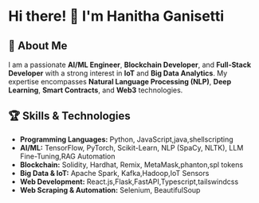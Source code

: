 # Hi there! 👋 I'm Hanitha Ganisetti

## 🚀 About Me
I am a passionate **AI/ML Engineer**, **Blockchain Developer**, and **Full-Stack Developer** with a strong interest in **IoT** and **Big Data Analytics**. My expertise encompasses **Natural Language Processing (NLP)**, **Deep Learning**, **Smart Contracts**, and **Web3** technologies.

## 🏆 Skills & Technologies
- **Programming Languages:** Python, JavaScript,java,shellscripting
- **AI/ML:** TensorFlow, PyTorch, Scikit-Learn, NLP (SpaCy, NLTK), LLM Fine-Tuning,RAG Automation
- **Blockchain:** Solidity, Hardhat, Remix, MetaMask,phanton,spl tokens
- **Big Data & IoT:** Apache Spark, Kafka,Hadoop,IoT Sensors
- **Web Development:** React.js,Flask,FastAPI,Typescript,tailswindcss
- **Web Scraping & Automation:** Selenium, BeautifulSoup
